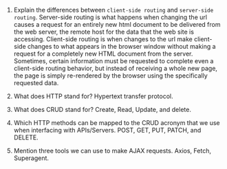 1. Explain the differences between `client-side routing` and `server-side routing`.
Server-side routing is what happens when changing the url causes a request for an entirely new html document to be delivered from the web server, the remote host for the data that the web site is accessing. Client-side routing is when changes to the url make client-side changes to what appears in the browser window without making a request for a completely new HTML document from the server. Sometimes, certain information must be requested to complete even a client-side routing behavior, but instead of receiving a whole new page, the page is simply re-rendered by the browser using the specifically requested data.

2. What does HTTP stand for? 
Hypertext transfer protocol.

3. What does CRUD stand for? 
Create, Read, Update, and delete.


4. Which HTTP methods can be mapped to the CRUD acronym that we use when interfacing with APIs/Servers.
POST, GET, PUT, PATCH, and DELETE.

5. Mention three tools we can use to make AJAX requests.
Axios, Fetch, Superagent.